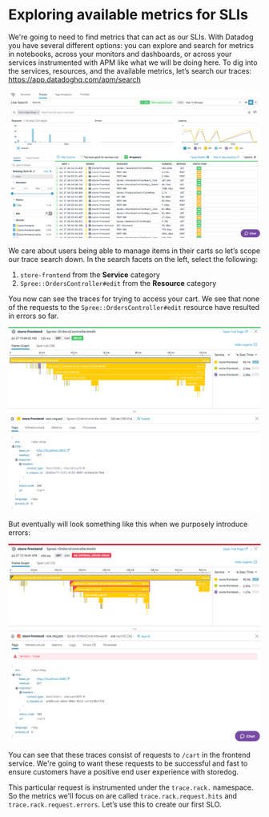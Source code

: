 # Exploring available metrics for SLIs 

We're going to need to find metrics that can act as our SLIs. With Datadog you have several different options: you can explore and search for metrics in notebooks, across your monitors and dashboards, or across your services instrumented with APM like what we will be doing here. To dig into the services, resources, and the available metrics, let’s search our traces: https://app.datadoghq.com/apm/search 

![Trace Search](../assets/trace-search.png)

We care about users being able to manage items in their carts so let’s scope our trace search down. In the search facets on the left, select the following: 

1. `store-frontend` from the **Service** category
2. `Spree::OrdersController#edit` from the **Resource** category

You now can see the traces for trying to access your cart. We see that none of the requests to the `Spree::OrdersController#edit` resource have resulted in errors so far. 

![Trace View](../assets/trace-view.png)

But eventually will look something like this when we purposely introduce errors: 

![Trace Errors](../assets/trace-errors.png)

You can see that these traces consist of requests to `/cart` in the frontend service. We're going to want these requests to be successful and fast to ensure customers have a positive end user experience with storedog.

This particular request is instrumented under the `trace.rack.` namespace. So the metrics we'll focus on are called `trace.rack.request.hits` and `trace.rack.request.errors`. Let’s use this to create our first SLO. 
